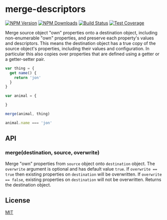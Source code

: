 # merge-descriptors

[![NPM Version][npm-image]][npm-url]
[![NPM Downloads][downloads-image]][downloads-url]
[![Build Status][travis-image]][travis-url]
[![Test Coverage][coveralls-image]][coveralls-url]

Merge source object "own" properties onto a destination object, including 
non-enumerable "own" properties, and preserve each property's values and 
descriptors. This means the destination object has a true copy of the source 
object's properties, including their values and configuration.  In particular this 
also copies over properties that are defined using a getter or a getter-setter 
pair.

```js
var thing = {
  get name() {
    return 'jon'
  }
}

var animal = {

}

merge(animal, thing)

animal.name === 'jon'
```

## API

### merge(destination, source, overwrite)

Merge "own" properties from `source` object onto `destination` object. 
The `overwrite` argument is optional and has default value `true`. If 
`overwrite == true` then existing properties on `destination` will be overwritten. 
If `overwrite == false`, existing properties on `destination` will not be 
overwritten. Returns the destination object.

## License

[MIT](LICENSE)

[npm-image]: https://img.shields.io/npm/v/merge-descriptors.svg
[npm-url]: https://npmjs.org/package/merge-descriptors
[travis-image]: https://img.shields.io/travis/component/merge-descriptors/master.svg
[travis-url]: https://travis-ci.org/component/merge-descriptors
[coveralls-image]: https://img.shields.io/coveralls/component/merge-descriptors/master.svg
[coveralls-url]: https://coveralls.io/r/component/merge-descriptors?branch=master
[downloads-image]: https://img.shields.io/npm/dm/merge-descriptors.svg
[downloads-url]: https://npmjs.org/package/merge-descriptors
